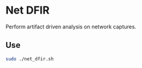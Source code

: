 # Net DFIR
Perform artifact driven analysis on network captures.

## Use
```bash
sudo ./net_dfir.sh
```
